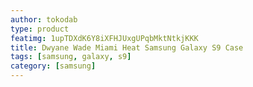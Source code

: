 ```yaml
---
author: tokodab
type: product
featimg: 1upTDXdK6Y8iXFHJUxgUPqbMktNtkjKKK
title: Dwyane Wade Miami Heat Samsung Galaxy S9 Case
tags: [samsung, galaxy, s9]
category: [samsung]
---
```

